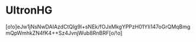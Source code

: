 # UltronHG
[o!o]eJw1jNsNwDAIAzdCtQlg9l+sNEk/fOJxMkgYPPzH01YIi147oGrQMqBmgmQpWmhkZN4fK4++Sz4JvnjWub8RnBRF[o/!o]
